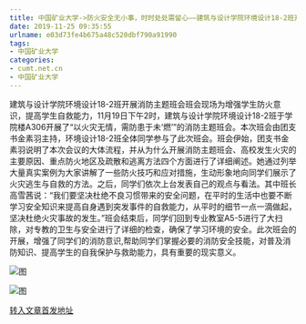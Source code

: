 ```yaml
---
title: 中国矿业大学->防火安全无小事，时时处处需留心——建筑与设计学院环境设计18-2班开展消防主题班会 | cumt.net.cn
date: 2019-11-25 09:35:55
urlname: e03d73fe4b675a48c520dbf790a91990
tags: 
- 中国矿业大学
categories:
- cumt.net.cn
- 中国矿业大学
---
```

建筑与设计学院环境设计18-2班开展消防主题班会班会现场为增强学生防火意识，提高学生自救能力，11月19日下午2时，建筑与设计学院环境设计18-2班于学院楼A306开展了“以火灾无情，需防患于未‘燃’”的消防主题班会。本次班会由团支书金素羽主持，环境设计18-2班全体同学参与了此次班会。班会伊始，团支书金素羽说明了本次会议的大体流程，并从为什么开展消防主题班会、高校发生火灾的主要原因、重点防火地区及疏散和逃离方法四个方面进行了详细阐述。她通过列举大量真实案例为大家讲解了一些防火技巧和应对措施，生动形象地向同学们展示了火灾逃生与自救的方法。之后，同学们依次上台发表自己的观点与看法。其中班长高雪茜说：“我们要坚决杜绝不良习惯带来的安全问题，在平时的生活中也要不断学习安全知识来提高自身遇到突发事件的自救能力，从平时的细节一点一滴做起，坚决杜绝火灾事故的发生。”班会结束后，同学们回到专业教室A5-5进行了大扫除，对专教的卫生与安全进行了详细的检查，确保了学习环境的安全。此次班会的开展，增强了同学们的消防意识,帮助同学们掌握必要的消防安全技能，对普及消防知识、提高学生的自我保护与救助能力，具有重要的现实意义。

![图](http://192.168.105.2/_upload/article/images/1e/67/4178fba64d55a2e74179260648d8/a0d29660-bd9b-4d56-bad7-f4e9c6d31002.jpg)

![图](http://192.168.105.2/_upload/article/images/1e/67/4178fba64d55a2e74179260648d8/608df460-21b5-471c-8ea1-5841cda62059.jpg)

[转入文章首发地址](http://xwzx.cumt.edu.cn/68/91/c523a551057/page.htm)